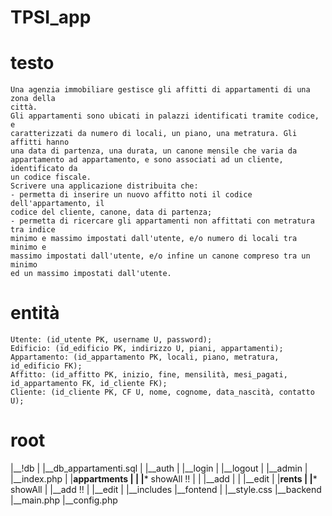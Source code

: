 # TPSI_app

# testo
	Una agenzia immobiliare gestisce gli affitti di appartamenti di una zona della
	città.
	Gli appartamenti sono ubicati in palazzi identificati tramite codice, e
	caratterizzati da numero di locali, un piano, una metratura. Gli affitti hanno
	una data di partenza, una durata, un canone mensile che varia da
	appartamento ad appartamento, e sono associati ad un cliente, identificato da
	un codice fiscale.
	Scrivere una applicazione distribuita che:
	- permetta di inserire un nuovo affitto noti il codice dell'appartamento, il
	codice del cliente, canone, data di partenza;
	- permetta di ricercare gli appartamenti non affittati con metratura tra indice
	minimo e massimo impostati dall'utente, e/o numero di locali tra minimo e
	massimo impostati dall'utente, e/o infine un canone compreso tra un minimo
	ed un massimo impostati dall'utente.

# entità
	Utente: (id_utente PK, username U, password);
	Edificio: (id_edificio PK, indirizzo U, piani, appartamenti);
	Appartamento: (id_appartamento PK, locali, piano, metratura, id_edificio FK);
	Affitto: (id_affitto PK, inizio, fine, mensilità, mesi_pagati, id_appartamento FK, id_cliente FK);
	Cliente: (id_cliente PK, CF U, nome, cognome, data_nascità, contatto U);

# root
 |__!db
 |	 |__db_appartamenti.sql
 |
 |__auth
 |	 |__login
 |	 |__logout
 |
 |__admin
 |	 |__index.php
 |	 |__appartments
 |	 |	 |__* showAll !!
 |	 |	 |__add
 |	 |	 |__edit
 |	 |__rents
 |		 |__* showAll
 |		 |__add !!
 |		 |__edit
 |
 |__includes
	 |__fontend
	 |	 |__style.css
	 |__backend
		 |__main.php
		 |__config.php